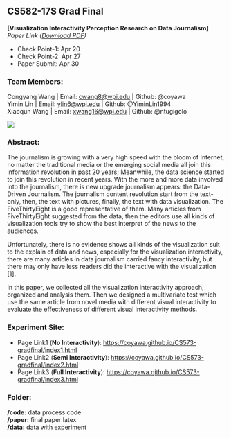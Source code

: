 CS582-17S Grad Final
---
**[Visualization Interactivity Perception Research on Data Journalism]**   
*Paper Link ([Download PDF](https://github.com/coyawa/gradfinal/blob/master/573-Paper-Data-Journalism.pdf))*



- Check Point-1: Apr 20
- Check Point-2: Apr 27
- Paper Submit: Apr 30

### Team Members:
Congyang Wang | Email: cwang8@wpi.edu   | Github: @coyawa  
Yimin Lin             | Email: ylin6@wpi.edu        | Github: @YiminLin1994  
Xiaoqun Wang    | Email: xwang16@wpi.edu  | Github: @ntugigolo 

![](http://ww1.sinaimg.cn/large/006tKfTcgy1ff6qhvqlycj30lc0nvqab.jpg)

### Abstract:
The journalism is growing with a very high speed with the bloom of Internet, no matter the traditional media or the emerging social media all join this information revolution in past 20 years; Meanwhile, the data science started to join this revolution in recent years. With the more and more data involved into the journalism, there is new upgrade journalism appears: the Data-Driven Journalism. The journalism content revolution start from the text-only, then, the text with pictures, finally, the text with data visualization. The FiveThirtyEight is a good representative of them. Many articles from FiveThirtyEight suggested from the data, then the editors use all kinds of visualization tools try to show the best interpret of the news to the audiences.    

Unfortunately, there is no evidence shows all kinds of the visualization suit to the explain of data and news, especially for the visualization interactivity, there are many articles in data journalism carried fancy interactivity, but there may only have less readers did the interactive with the visualization [1].   

In this paper, we collected all the visualization interactivity approach, organized and analysis them. Then we designed a multivariate test which use the same article from novel media with different visual interactivity to evaluate the effectiveness of different visual interactivity methods.

### Experiment Site:
+ Page Link1 (**No Interactivity**): https://coyawa.github.io/CS573-gradfinal/index1.html
+ Page Link2 (**Semi Interactivity**): https://coyawa.github.io/CS573-gradfinal/index2.html
+ Page Link3 (**Full Interactivity**): https://coyawa.github.io/CS573-gradfinal/index3.html

### Folder:
**/code:** data process code  
**/paper:** final paper latex  
**/data:** data with experiment  




